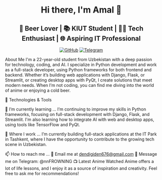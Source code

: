 <h1 align="center">Hi there, I'm Amal 👋</h1> <h2 align="center">🍺 Beer Lover | 📚 KIUT Student | 👨‍💻 Tech Enthusiast | 🌐 Aspiring IT Professional</h2> <p align="center"> <a href="https://github.com/username"><img src="https://img.shields.io/github/followers/username?label=Follow&style=social" alt="GitHub"></a> <a href="https://t.me/masomOBITO"><img src="https://img.shields.io/badge/Telegram-%40masomOBITO-blue" alt="Telegram"></a> </p>
About Me
I'm a 22-year-old student from Uzbekistan with a deep passion for technology, coding, and AI. I specialize in Python development and work as a full-stack developer, using Python frameworks for both frontend and backend. Whether it’s building web applications with Django, Flask, or Streamlit, or creating desktop apps with PyQt, I create solutions that meet modern needs. When I’m not coding, you can find me diving into the world of anime or enjoying a cold beer.

🔧 Technologies & Tools




🌱 I’m currently learning ...
I’m continuing to improve my skills in Python frameworks, focusing on full-stack development with Django, Flask, and Streamlit. I'm also learning how to integrate AI with web and desktop apps, using tools like TensorFlow and PyQt.

💼 Where I work ...
I’m currently building full-stack applications at the IT Park in Tashkent, where I have the opportunity to contribute to the growing tech scene in Uzbekistan.

📫 How to reach me ...
📧 Email me at dendigiden676@gmail.com
💬 Message me on Telegram: @nnFROWNING
📺 Latest Anime Watched
Anime offers a lot of life lessons, and I enjoy it as a source of inspiration and creativity. Feel free to ask me for recommendations!

